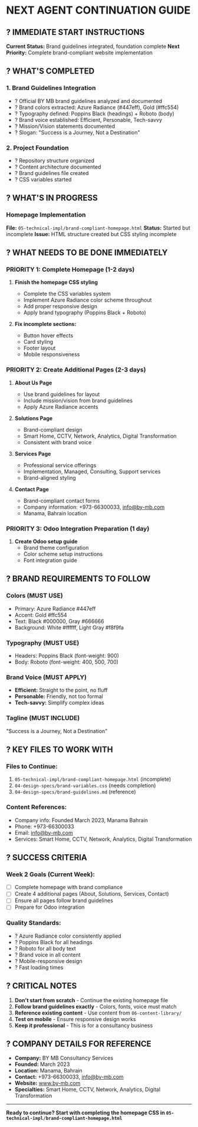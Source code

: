 # NEXT AGENT CONTINUATION GUIDE

## ? IMMEDIATE START INSTRUCTIONS

**Current Status:** Brand guidelines integrated, foundation complete
**Next Priority:** Complete brand-compliant website implementation

## ? WHAT'S COMPLETED

### 1. Brand Guidelines Integration
- ? Official BY MB brand guidelines analyzed and documented
- ? Brand colors extracted: Azure Radiance (#447eff), Gold (#ffc554)
- ? Typography defined: Poppins Black (headings) + Roboto (body)
- ? Brand voice established: Efficient, Personable, Tech-savvy
- ? Mission/Vision statements documented
- ? Slogan: "Success is a Journey, Not a Destination"

### 2. Project Foundation
- ? Repository structure organized
- ? Content architecture documented
- ? Brand guidelines file created
- ? CSS variables started

## ? WHAT'S IN PROGRESS

### Homepage Implementation
**File:** `05-technical-impl/brand-compliant-homepage.html`
**Status:** Started but incomplete
**Issue:** HTML structure created but CSS styling incomplete

## ? WHAT NEEDS TO BE DONE IMMEDIATELY

### PRIORITY 1: Complete Homepage (1-2 days)
1. **Finish the homepage CSS styling**
   - Complete the CSS variables system
   - Implement Azure Radiance color scheme throughout
   - Add proper responsive design
   - Apply brand typography (Poppins Black + Roboto)

2. **Fix incomplete sections:**
   - Button hover effects
   - Card styling
   - Footer layout
   - Mobile responsiveness

### PRIORITY 2: Create Additional Pages (2-3 days)
1. **About Us Page**
   - Use brand guidelines for layout
   - Include mission/vision from brand guidelines
   - Apply Azure Radiance accents

2. **Solutions Page**
   - Brand-compliant design
   - Smart Home, CCTV, Network, Analytics, Digital Transformation
   - Consistent with brand voice

3. **Services Page**
   - Professional service offerings
   - Implementation, Managed, Consulting, Support services
   - Brand-aligned styling

4. **Contact Page**
   - Brand-compliant contact forms
   - Company information: +973-66300033, info@by-mb.com
   - Manama, Bahrain location

### PRIORITY 3: Odoo Integration Preparation (1 day)
1. **Create Odoo setup guide**
   - Brand theme configuration
   - Color scheme setup instructions
   - Font integration guide

## ? BRAND REQUIREMENTS TO FOLLOW

### **Colors (MUST USE)**
- Primary: Azure Radiance #447eff
- Accent: Gold #ffc554
- Text: Black #000000, Gray #666666
- Background: White #ffffff, Light Gray #f8f9fa

### **Typography (MUST USE)**
- Headers: Poppins Black (font-weight: 900)
- Body: Roboto (font-weight: 400, 500, 700)

### **Brand Voice (MUST APPLY)**
- **Efficient:** Straight to the point, no fluff
- **Personable:** Friendly, not too formal  
- **Tech-savvy:** Simplify complex ideas

### **Tagline (MUST INCLUDE)**
"Success is a Journey, Not a Destination"

## ? KEY FILES TO WORK WITH

### Files to Continue:
1. `05-technical-impl/brand-compliant-homepage.html` (incomplete)
2. `04-design-specs/brand-variables.css` (needs completion)
3. `04-design-specs/brand-guidelines.md` (reference)

### Content References:
- Company info: Founded March 2023, Manama Bahrain
- Phone: +973-66300033
- Email: info@by-mb.com
- Services: Smart Home, CCTV, Network, Analytics, Digital Transformation

## ? SUCCESS CRITERIA

### Week 2 Goals (Current Week):
- [ ] Complete homepage with brand compliance
- [ ] Create 4 additional pages (About, Solutions, Services, Contact)
- [ ] Ensure all pages follow brand guidelines
- [ ] Prepare for Odoo integration

### Quality Standards:
- ? Azure Radiance color consistently applied
- ? Poppins Black for all headings
- ? Roboto for all body text
- ? Brand voice in all content
- ? Mobile-responsive design
- ? Fast loading times

## ? CRITICAL NOTES

1. **Don't start from scratch** - Continue the existing homepage file
2. **Follow brand guidelines exactly** - Colors, fonts, voice must match
3. **Reference existing content** - Use content from `06-content-library/`
4. **Test on mobile** - Ensure responsive design works
5. **Keep it professional** - This is for a consultancy business

## ? COMPANY DETAILS FOR REFERENCE

- **Company:** BY MB Consultancy Services
- **Founded:** March 2023
- **Location:** Manama, Bahrain
- **Contact:** +973-66300033, info@by-mb.com
- **Website:** www.by-mb.com
- **Specialties:** Smart Home, CCTV, Network, Analytics, Digital Transformation

---

**Ready to continue? Start with completing the homepage CSS in `05-technical-impl/brand-compliant-homepage.html`**